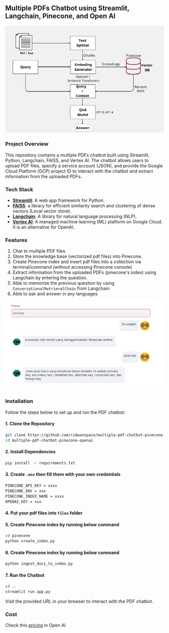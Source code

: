 ## Multiple PDFs Chatbot using Streamlit, Langchain, Pinecone, and Open AI

![Chatbot](./asset/pinecone.png)

### Project Overview
This repository contains a multiple PDFs chatbot built using Streamlit, Python, Langchain, FAISS, and Vertex AI. The chatbot allows users to upload PDF files, specify a service account (JSON), and provide the Google Cloud Platform (GCP) project ID to interact with the chatbot and extract information from the uploaded PDFs.

### Tech Stack
* [**Streamlit**](https://streamlit.io/): A web app framework for Python.
* [**FAISS**](https://faiss.ai/index.html): a library for efficient similarity search and clustering of dense vectors (Local vector store).
* [**Langchain**](https://python.langchain.com/docs/get_started/introduction): A library for natural language processing (NLP).
* [**Vertex AI**](https://cloud.google.com/vertex-ai?hl=en): A managed machine learning (ML) platform on Google Cloud. It is an alternative for OpenAI.


### Features
1. Chat to multiple PDF files.
2. Store the knowledge base (vectorized pdf files) into Pinecone.
3. Create Pinecone index and insert pdf files into a collection via terminal/command (without accessing Pinecone console)
4. Extract information from the uploaded PDFs (pinecone's index) using Langchain by entering the question.
5. Able to memorize the previous question by using `ConversationalRetrievalChain` from Langchain
6. Able to ask and answer in any languages

![Screenshot](./asset/screenshot.png)

### Installation
Follow the steps below to set up and run the PDF chatbot:

#### 1. Clone the Repository

```bash
git clone https://github.com/ridwanspace/multiple-pdf-chatbot-pinecone-openai.git
cd multiple-pdf-chatbot-pinecone-openai
```

#### 2. Install Dependencies
```bash
pip install -r requirements.txt
```
#### 3. Create `.env` then fill them with your own credentials
```bash
PINECONE_API_KEY = xxxx
PINECONE_ENV = xxx
PINECONE_INDEX_NAME = xxxx
OPENAI_KEY = xxx
```

#### 4. Put your pdf files into `files` folder

#### 5. Create Pinecone index by running below command
```bash
cd pinecone
python create_index.py
```

#### 6. Create Pinecone index by running below command
```bash
python ingest_docs_to_index.py
```

#### 7. Run the Chatbot
```bash
cd ..
streamlit run app.py
```
Visit the provided URL in your browser to interact with the PDF chatbot.



### Cost
Check this [pricing](https://openai.com/pricing) in Open AI


